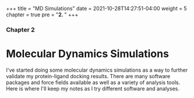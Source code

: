 +++
title = "MD Simulations"
date = 2021-10-28T14:27:51-04:00
weight = 5
chapter = true
pre = "<b>2. </b>"
+++

### Chapter 2

# Molecular Dynamics Simulations

I've started doing some molecular dynamics simulations as a way to further validate my protein-ligand docking results. There are many software packages and force fields available as well as a variety of analysis tools. Here is where I'll keep my notes as I try different software and analyses.
